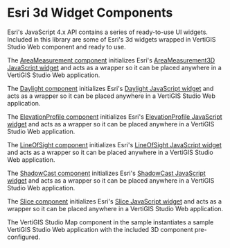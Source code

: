 # Esri 3d Widget Components

Esri's JavaScript 4.x API contains a series of ready-to-use UI widgets. Included in this library are some of Esri's 3d widgets wrapped in VertiGIS Studio Web component and ready to use.

The [AreaMeasurement component](src\components\AreaMeasurement\AreaMeasurement.tsx) initializes Esri's [AreaMeasurement3D JavaScript widget](https://developers.arcgis.com/javascript/latest/api-reference/esri-widgets-AreaMeasurement3D.html) and acts as a wrapper so it can be placed anywhere in a VertiGIS Studio Web application.

The [Daylight component](src\components\Daylight\Daylight.tsx) initializes Esri's [Daylight JavaScript widget](https://developers.arcgis.com/javascript/latest/api-reference/esri-widgets-Daylight.html) and acts as a wrapper so it can be placed anywhere in a VertiGIS Studio Web application.

The [ElevationProfile component](src\components\ElevationProfile\ElevationProfile.tsx) initializes Esri's [ElevationProfile JavaScript widget](https://developers.arcgis.com/javascript/latest/api-reference/esri-widgets-ElevationProfile.html) and acts as a wrapper so it can be placed anywhere in a VertiGIS Studio Web application.

The [LineOfSight component](src\components\LineOfSight\LineOfSight.tsx) initializes Esri's [LineOfSight JavaScript widget](https://developers.arcgis.com/javascript/latest/api-reference/esri-widgets-LineOfSight.html) and acts as a wrapper so it can be placed anywhere in a VertiGIS Studio Web application.

The [ShadowCast component](src\components\ShadowCast\ShadowCast.tsx) initializes Esri's [ShadowCast JavaScript widget](https://developers.arcgis.com/javascript/latest/api-reference/esri-widgets-ShadowCast.html) and acts as a wrapper so it can be placed anywhere in a VertiGIS Studio Web application.

The [Slice component](src\components\Slice\Slice.tsx) initializes Esri's [Slice JavaScript widget](https://developers.arcgis.com/javascript/latest/api-reference/esri-widgets-Slice.html) and acts as a wrapper so it can be placed anywhere in a VertiGIS Studio Web application.

The VertiGIS Studio Map component in the sample instantiates a sample VertiGIS Studio Web application with the included 3D component pre-configured.
